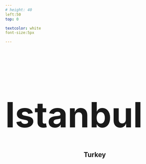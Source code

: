 ```yaml
---
# height: 40
left:50
top: 0

textcolor: white
font-size:5px

---
```

<h1 style="font-size: 8em">Istanbul</h1>
<h2 style="position:relative; top: -1.3em; left: 12em">Turkey</h2>
